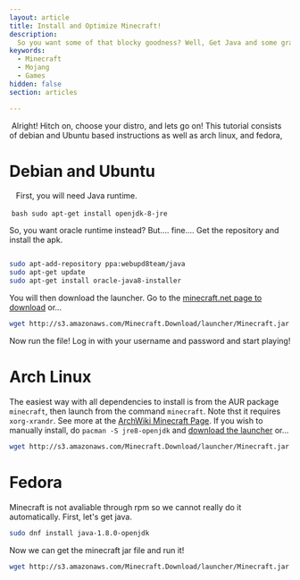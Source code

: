 ```yaml
---
layout: article
title: Install and Optimize Minecraft!
description: 
  So you want some of that blocky goodness? Well, Get Java and some graphics card and lets go!
keywords:
  - Minecraft
  - Mojang
  - Games
hidden: false
section: articles

---
```



  Alright! Hitch on, choose your distro, and lets go on! This tutorial consists of debian and Ubuntu based instructions as well as arch linux, and fedora,
  
# Debian and Ubuntu
  
  First, you will need Java runtime. 
  
  ```bash
   sudo apt-get install openjdk-8-jre
   ```
   
So, you want oracle runtime instead? But.... fine....
Get the repository and install the apk.
```bash

sudo apt-add-repository ppa:webupd8team/java
sudo apt-get update
sudo apt-get install oracle-java8-installer
```
You will then download the launcher. Go to the [minecraft.net page to download](https://minecraft.net/en-us/download/) or...

```bash
wget http://s3.amazonaws.com/Minecraft.Download/launcher/Minecraft.jar
```

Now run the file! Log in with your username and password and start playing!
# Arch Linux
The easiest way with all dependencies to install is from the AUR package ```minecraft```, then launch from the command ```minecraft```. Note thst it requires ```xorg-xrandr```. See more at the [ArchWiki Minecraft Page](https://wiki.archlinux.org/index.php/minecraft).
If you wish to manually install, do ```pacman -S jre8-openjdk``` and [download the launcher](https://minecraft.net/en-us/download/) or...

```bash
wget http://s3.amazonaws.com/Minecraft.Download/launcher/Minecraft.jar
```

# Fedora
Minecraft is not avaliable through rpm so we cannot really do it automatically. First, let's get java.
```bash
sudo dnf install java-1.8.0-openjdk
```
Now we can get the minecraft jar file and run it!
```bash
wget http://s3.amazonaws.com/Minecraft.Download/launcher/Minecraft.jar
```
